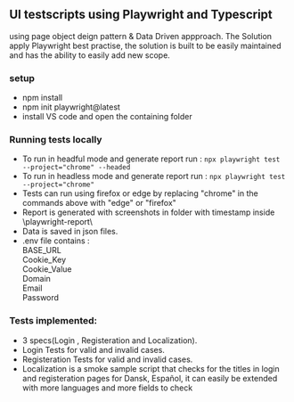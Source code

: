 ## UI  testscripts using Playwright and Typescript

 using page object deign pattern & Data Driven appproach.
 The Solution apply Playwright best practise, the solution is built to be easily maintained and has the ability to easily add new scope.


### setup
- npm install 
- npm init playwright@latest
- install VS code and open the containing folder 


### Running tests locally
- To run in headful mode and generate report run : `npx playwright test    --project="chrome" --headed`
- To run in headless mode and generate report run : `npx playwright test    --project="chrome"`
- Tests can run using firefox or edge by replacing "chrome" in the commands above with "edge" or "firefox"
- Report is generated with screenshots in folder with timestamp inside \playwright-report\
- Data is saved in json files.
- .env file contains : <br>
BASE_URL <br>
Cookie_Key <br>
Cookie_Value <br>
Domain <br>
Email <br>
Password <br>


### Tests implemented:
- 3 specs(Login , Registeration and Localization).
- Login Tests for valid and invalid cases.
- Registeration Tests for valid and invalid cases.
- Localization is a smoke sample script that checks for the titles in login and registeration pages for Dansk, Español, it can easily be extended with more languages and more fields to check






